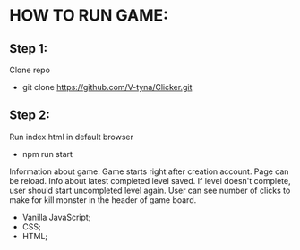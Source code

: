 # HOW TO RUN GAME:

## Step 1:

Clone repo

- git clone https://github.com/V-tyna/Clicker.git

## Step 2:

Run index.html in default browser

- npm run start

Information about game:
Game starts right after creation account.
Page can be reload. Info about latest completed level saved. If level doesn't complete, user should start uncompleted level again.
User can see number of clicks to make for kill monster in the header of game board.

- Vanilla JavaScript;
- CSS;
- HTML;
